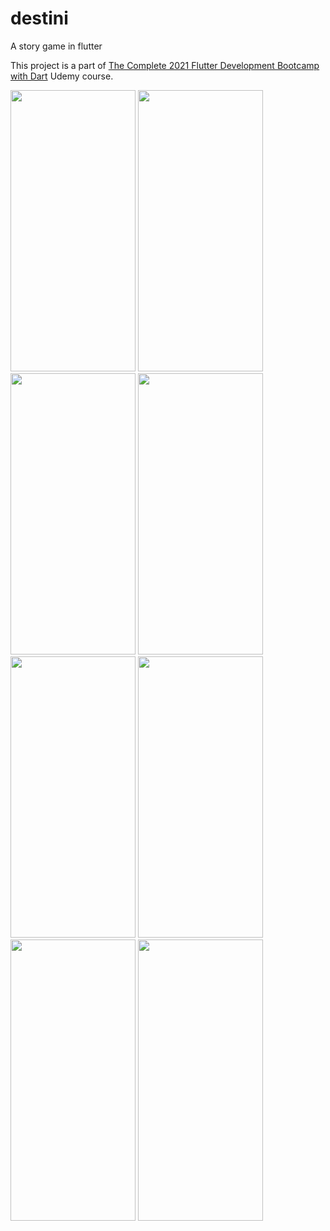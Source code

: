 # destini

A story game in flutter

This project is a part of [The Complete 2021 Flutter Development Bootcamp with Dart](https://www.udemy.com/course/flutter-bootcamp-with-dart/) Udemy course.

<img src="https://user-images.githubusercontent.com/27342390/127379204-cab146c8-47eb-41f6-8ac5-b827b86406e9.png" width="200" height="450">

<img src="https://user-images.githubusercontent.com/27342390/127379220-1d913da0-8cc4-4f1f-a310-db478751ceb0.png" width="200" height="450">

<img src="https://user-images.githubusercontent.com/27342390/127379235-0e30710f-9134-41c3-9841-7469e1d001bf.png" width="200" height="450">

<img src="https://user-images.githubusercontent.com/27342390/127379244-07b7f222-85c1-4b62-8941-ff164fb7752b.png" width="200" height="450">

<img src="https://user-images.githubusercontent.com/27342390/127379251-44b917bc-aa0d-4ccc-a63d-ce5d601a6349.png" width="200" height="450">

<img src="https://user-images.githubusercontent.com/27342390/127379266-121b77fb-26d8-4663-b86a-b54496ae6de9.png" width="200" height="450">


<img src="https://user-images.githubusercontent.com/27342390/127379283-34d1e822-d4f1-4706-a003-25905bb3ad99.gif" width="200" height="450">

<img src="https://user-images.githubusercontent.com/27342390/127379293-243fd101-9a96-4a0e-849b-1fd9644b633b.gif" width="200" height="450">


